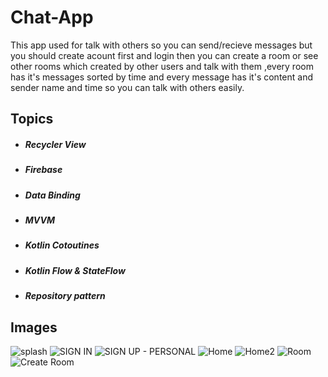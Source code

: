 # **Chat-App**
This app used for talk with others so you can send/recieve messages but you should create acount first and login then you can create a room or see other rooms which created by other users and talk with them ,every room has it's messages sorted by time and every message has it's content and sender name and time so you can talk with others easily.

## **Topics**
+ ##### Recycler View
+ ##### Firebase
+ ##### Data Binding
+ ##### MVVM
+ ##### Kotlin Cotoutines
+ ##### Kotlin Flow & StateFlow
+ ##### Repository pattern

## **Images**
![splash](https://github.com/Mohamed00-Hany/Chat-App/assets/123842448/0d7882b2-6c7a-4e8d-aa73-5ff4abba3f1d)
![SIGN IN](https://github.com/Mohamed00-Hany/Chat-App/assets/123842448/dece7d58-e92e-48e3-8763-d3b3b9b79e77)
![SIGN UP - PERSONAL](https://github.com/Mohamed00-Hany/Chat-App/assets/123842448/d4533967-7537-40ef-92eb-22661e91b703)
![Home](https://github.com/Mohamed00-Hany/Chat-App/assets/123842448/ad246b58-d171-4ca9-afbc-f670c0c63a2a)
![Home2](https://github.com/Mohamed00-Hany/Chat-App/assets/123842448/84407046-266b-4efc-8659-807ff9471f45)
![Room](https://github.com/Mohamed00-Hany/Chat-App/assets/123842448/f885458b-7e8e-430f-a911-81627a550b4f)
![Create Room](https://github.com/Mohamed00-Hany/Chat-App/assets/123842448/aa87b6b5-97b8-4c2e-8c67-67bad493428d)




